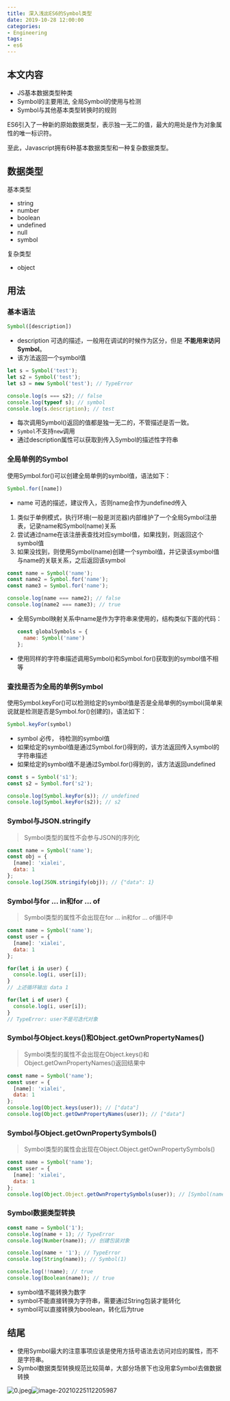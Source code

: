 ```yaml
---
title: 深入浅出ES6的Symbol类型
date: 2019-10-28 12:00:00
categories:
- Engineering
tags:
- es6
---
```


## 本文内容

+ JS基本数据类型种类
+ Symbol的主要用法, 全局Symbol的使用与检测
+ Symbol与其他基本类型转换时的规则



ES6引入了一种新的原始数据类型，表示独一无二的值，最大的用处是作为对象属性的唯一标识符。

至此，Javascript拥有6种基本数据类型和一种复杂数据类型。

## 数据类型

基本类型

+ string
+ number
+ boolean
+ undefined
+ null
+ symbol

复杂类型

+ object

## 用法

### 基本语法

```js
Symbol([description])
```

+ description 可选的描述，一般用在调试的时候作为区分，但是 **不能用来访问Symbol**。
+ 该方法返回一个symbol值

```js
let s = Symbol('test');
let s2 = Symbol('test');
let s3 = new Symbol('test'); // TypeError

console.log(s === s2); // false
console.log(typeof s); // symbol
console.log(s.description); // test
```

+ 每次调用Symbol()返回的值都是独一无二的，不管描述是否一致。
+ `Symbol`不支持`new`调用
+ 通过description属性可以获取到传入Symbol的描述性字符串

### 全局单例的Symbol

使用Symbol.for()可以创建全局单例的symbol值，语法如下：

```js
Symbol.for([name])
```

+ name 可选的描述，建议传入，否则name会作为undefined传入

1. 类似于单例模式，执行环境(一般是浏览器)内部维护了一个全局Symbol注册表，记录name和Symbol(name)关系
2. 尝试通过name在该注册表查找对应symbol值，如果找到，则返回这个symbol值
3. 如果没找到，则使用Symbol(name)创建一个symbol值，并记录该symbol值与name的关联关系，之后返回该symbol

```js
const name = Symbol('name');
const name2 = Symbol.for('name');
const name3 = Symbol.for('name');

console.log(name === name2); // false
console.log(name2 === name3); // true
```

+ 全局Symbol映射关系中name是作为字符串来使用的，结构类似下面的代码：

  ```js
  const globalSymbols = {
    name: Symbol('name')
  };
  ```

+ 使用同样的字符串描述调用Symbol()和Symbol.for()获取到的symbol值不相等

### 查找是否为全局的单例Symbol

使用Symbol.keyFor()可以检测给定的symbol值是否是全局单例的symbol(简单来说就是检测是否是Symbol.for()创建的)，语法如下：

```js
Symbol.keyFor(symbol)
```

+ symbol 必传， 待检测的symbol值
+ 如果给定的symbol值是通过Symbol.for()得到的，该方法返回传入symbol的字符串描述
+ 如果给定的symbol值不是通过Symbol.for()得到的，该方法返回undefined

```js
const s = Symbol('s1');
const s2 = Symbol.for('s2');

console.log(Symbol.keyFor(s)); // undefined
console.log(Symbol.keyFor(s2)); // s2
```

### Symbol与JSON.stringify

> Symbol类型的属性不会参与JSON的序列化

```js
const name = Symbol('name');
const obj = {
  [name]: 'xialei',
  data: 1
};
console.log(JSON.stringify(obj)); // {"data": 1}
```

### Symbol与for ... in和for ... of

> Symbol类型的属性不会出现在for ... in和for ... of循环中

```js
const name = Symbol('name');
const user = {
  [name]: 'xialei',
  data: 1
};

for(let i in user) {
  console.log(i, user[i]);
}
// 上述循环输出 data 1

for(let i of user) {
  console.log(i, user[i]);
}
// TypeError: user不是可迭代对象
```

### Symbol与Object.keys()和Object.getOwnPropertyNames()

> Symbol类型的属性不会出现在Object.keys()和Object.getOwnPropertyNames()返回结果中

```js
const name = Symbol('name');
const user = {
  [name]: 'xialei',
  data: 1
};
console.log(Object.keys(user)); // ["data"]
console.log(Object.getOwnPropertyNames(user)); // ["data"]
```

### Symbol与Object.getOwnPropertySymbols()

> Symbol类型的属性会出现在Object.Object.getOwnPropertySymbols()

```js
const name = Symbol('name');
const user = {
  [name]: 'xialei',
  data: 1
};
console.log(Object.Object.getOwnPropertySymbols(user)); // [Symbol(name)]
```

### Symbol数据类型转换

```js
const name = Symbol('1');
console.log(name + 1); // TypeError
console.log(Number(name)); // 创建包装对象

console.log(name + '1'); // TypeError
console.log(String(name)); // Symbol(1)

console.log(!!name); // true
console.log(Boolean(name)); // true
```

+ symbol值不能转换为数字
+ symbol不能直接转换为字符串，需要通过String包装才能转化
+ symbol可以直接转换为boolean，转化后为true

## 结尾

+ 使用Symbol最大的注意事项应该是使用方括号语法去访问对应的属性，而不是字符串。
+ Symbol数据类型转换规范比较简单，大部分场景下也没用拿Symbol去做数据转换

![0.jpeg](https://static.ddhigh.com/blog/2019-10-22-102654.jpg)![image-20210225112205987](https://static.ddhigh.com/blog/2021-02-25-112206-2.png)